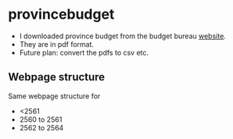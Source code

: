 # provincebudget

- I downloaded province budget from the budget bureau [website](http://www.bb.go.th/web/budget/province/province_bud63/).
- They are in pdf format. 
- Future plan: convert the pdfs to csv etc.

## Webpage structure
Same webpage structure for
- <2561
- 2560 to 2561
- 2562 to 2564
